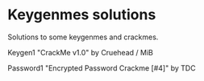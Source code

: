 # Keygenmes solutions


Solutions to some keygenmes and crackmes.

Keygen1
"CrackMe v1.0" by Cruehead / MiB

Password1
"Encrypted Password Crackme [#4]" by TDC
